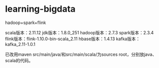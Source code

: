 # learning-bigdata
hadoop+spark+flink

scala版本：2.11.12
jdk版本：1.8.0_251
hadoop版本：2.7.3
spark版本：2.3.4
flink版本：flink-1.10.0-bin-scala_2.11
hbase版本：1.4.13
kafka版本：kafka_2.11-1.0.1

已改用maven
src/main/java/和src/main/scala/为sources root，分别放java、scala的代码。


